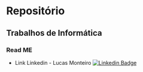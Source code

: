 # Repositório

## Trabalhos de Informática

### Read ME
- Link Linkedin - Lucas Monteiro  [![Linkedin Badge](https://img.shields.io/badge/Linkedin-blue?style=flat-square&logo=Linkedin&logoColor=white)](https://www.linkedin.com/in/lucas-monteiro-07a519217)
